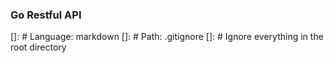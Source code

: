 ### Go Restful API

[]: # Language: markdown
[]: # Path: .gitignore
[]: # Ignore everything in the root directory
